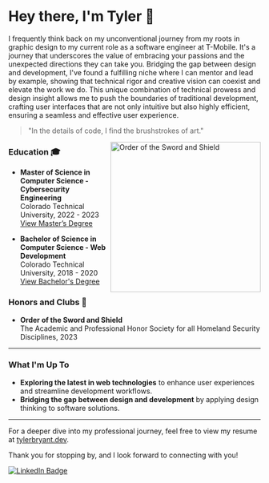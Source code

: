 # Hey there, I'm Tyler 👋

I frequently think back on my unconventional journey from my roots in graphic design to my current role as a software engineer at T-Mobile. It's a journey that underscores the value of embracing your passions and the unexpected directions they can take you. Bridging the gap between design and development, I've found a fulfilling niche where I can mentor and lead by example, showing that technical rigor and creative vision can coexist and elevate the work we do. This unique combination of technical prowess and design insight allows me to push the boundaries of traditional development, crafting user interfaces that are not only intuitive but also highly efficient, ensuring a seamless and effective user experience.
> "In the details of code, I find the brushstrokes of art."

<img align="right" alt="Order of the Sword and Shield" src="https://nebula.wsimg.com/48c77fd98dec8af88028cd4b0caa86d0?AccessKeyId=676C51B999F23A619BF8&disposition=0&alloworigin=1" width="300" height="auto" />

### Education 🎓

- **Master of Science in Computer Science - Cybersecurity Engineering**  
  Colorado Technical University, 2022 - 2023  
  [View Master’s Degree](https://www.parchment.com/u/award/5dff4d6b637b4e3aa4876d07c96cc9f9)

- **Bachelor of Science in Computer Science - Web Development**  
  Colorado Technical University, 2018 - 2020  
  [View Bachelor's Degree](https://www.parchment.com/u/award/8c09c9a9d8919ecf70edf617055617a8)

### Honors and Clubs 🏅
- **Order of the Sword and Shield**  
  The Academic and Professional Honor Society for all Homeland Security Disciplines, 2023

---


### What I'm Up To

- **Exploring the latest in web technologies** to enhance user experiences and streamline development workflows.
- **Bridging the gap between design and development** by applying design thinking to software solutions.

---
For a deeper dive into my professional journey, feel free to view my resume at [tylerbryant.dev](https://tylerbryant.dev).


Thank you for stopping by, and I look forward to connecting with you!

[![LinkedIn Badge](https://img.shields.io/badge/-Connect_on_LinkedIn-blue?style=flat-square&logo=Linkedin&logoColor=white&link=https://www.linkedin.com/in/bryantdesigns/)](https://www.linkedin.com/in/bryantdesigns/)
